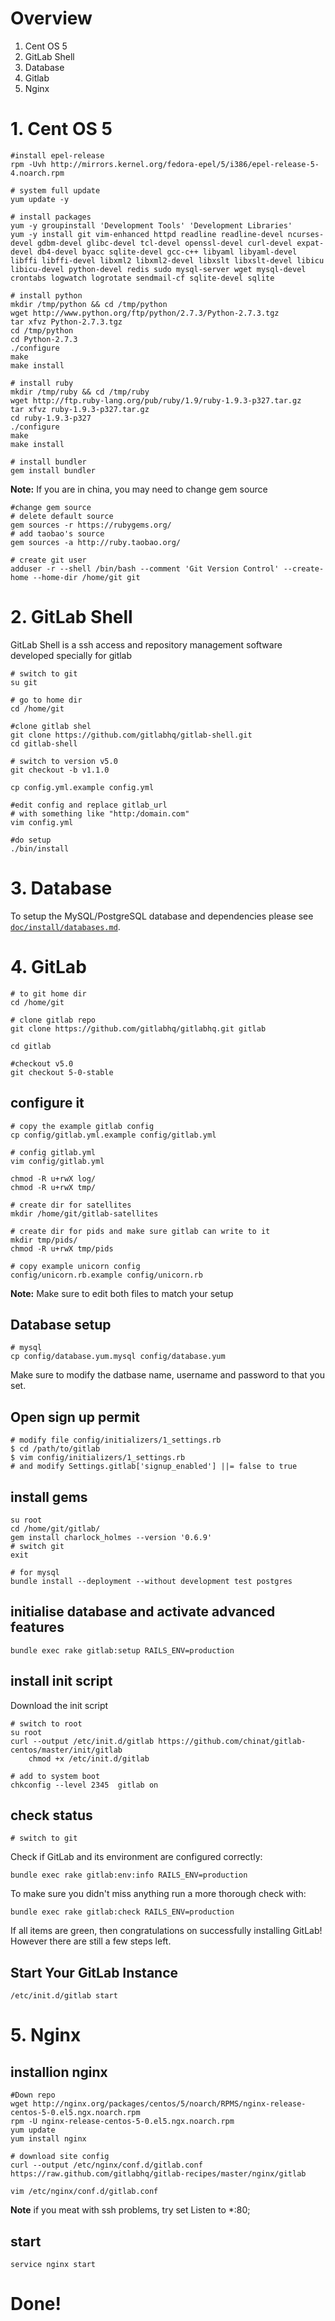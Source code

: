 # Overview

1. Cent OS 5
2. GitLab Shell
3. Database
4. Gitlab
5. Nginx


# 1. Cent OS 5

	#install epel-release 
	rpm -Uvh http://mirrors.kernel.org/fedora-epel/5/i386/epel-release-5-4.noarch.rpm

	# system full update
	yum update -y

	# install packages
	yum -y groupinstall 'Development Tools' 'Development Libraries'
	yum -y install git vim-enhanced httpd readline readline-devel ncurses-devel gdbm-devel glibc-devel tcl-devel openssl-devel curl-devel expat-devel db4-devel byacc sqlite-devel gcc-c++ libyaml libyaml-devel libffi libffi-devel libxml2 libxml2-devel libxslt libxslt-devel libicu libicu-devel python-devel redis sudo mysql-server wget mysql-devel crontabs logwatch logrotate sendmail-cf sqlite-devel sqlite

	# install python 
	mkdir /tmp/python && cd /tmp/python
	wget http://www.python.org/ftp/python/2.7.3/Python-2.7.3.tgz
	tar xfvz Python-2.7.3.tgz
	cd /tmp/python
	cd Python-2.7.3
	./configure
	make
	make install

	# install ruby
	mkdir /tmp/ruby && cd /tmp/ruby
	wget http://ftp.ruby-lang.org/pub/ruby/1.9/ruby-1.9.3-p327.tar.gz
	tar xfvz ruby-1.9.3-p327.tar.gz
	cd ruby-1.9.3-p327
	./configure
	make
	make install

	# install bundler 
	gem install bundler 

**Note:**
If you are in china, you may need to change gem source

	#change gem source
	# delete default source 
	gem sources -r https://rubygems.org/
	# add taobao's source 
	gem sources -a http://ruby.taobao.org/

	# create git user
	adduser -r --shell /bin/bash --comment 'Git Version Control' --create-home --home-dir /home/git git


# 2. GitLab Shell

GitLab Shell is a ssh access and repository management software developed specially for gitlab

	# switch to git
	su git
	
	# go to home dir
	cd /home/git
	
	#clone gitlab shel
	git clone https://github.com/gitlabhq/gitlab-shell.git 
	cd gitlab-shell

	# switch to version v5.0
	git checkout -b v1.1.0

	cp config.yml.example config.yml

	#edit config and replace gitlab_url
	# with something like "http:/domain.com"
	vim config.yml

	#do setup
	./bin/install

# 3. Database
To setup the MySQL/PostgreSQL database and dependencies please see [`doc/install/databases.md`](./databases.md). 

# 4. GitLab

	# to git home dir
	cd /home/git

	# clone gitlab repo
	git clone https://github.com/gitlabhq/gitlabhq.git gitlab 

	cd gitlab 
	
	#checkout v5.0
	git checkout 5-0-stable

## configure it

	# copy the example gitlab config
	cp config/gitlab.yml.example config/gitlab.yml 

	# config gitlab.yml
	vim config/gitlab.yml

	chmod -R u+rwX log/
	chmod -R u+rwX tmp/

	# create dir for satellites
	mkdir /home/git/gitlab-satellites

	# create dir for pids and make sure gitlab can write to it
	mkdir tmp/pids/
	chmod -R u+rwX tmp/pids

	# copy example unicorn config
	config/unicorn.rb.example config/unicorn.rb

**Note:**
Make sure to edit both files to match your setup

## Database setup
	# mysql
	cp config/database.yum.mysql config/database.yum

Make sure to modify the datbase name, username and password to that you set.

## Open sign up permit

	# modify file config/initializers/1_settings.rb
	$ cd /path/to/gitlab
	$ vim config/initializers/1_settings.rb
	# and modify Settings.gitlab['signup_enabled'] ||= false to true

## install gems
	
	su root
	cd /home/git/gitlab/
	gem install charlock_holmes --version '0.6.9'
	# switch git 
	exit
	
	# for mysql 
	bundle install --deployment --without development test postgres 

## initialise database and activate advanced features
	bundle exec rake gitlab:setup RAILS_ENV=production

## install init script

Download the init script
	
	# switch to root
	su root
	curl --output /etc/init.d/gitlab https://github.com/chinat/gitlab-centos/master/init/gitlab
    	chmod +x /etc/init.d/gitlab
	
	# add to system boot
	chkconfig --level 2345  gitlab on

## check status 

	# switch to git

Check if GitLab and its environment are configured correctly:

    bundle exec rake gitlab:env:info RAILS_ENV=production

To make sure you didn't miss anything run a more thorough check with:

    bundle exec rake gitlab:check RAILS_ENV=production

If all items are green, then congratulations on successfully installing GitLab!
However there are still a few steps left.

## Start Your GitLab Instance

	/etc/init.d/gitlab start

# 5. Nginx

## installion nginx
	#Down repo
	wget http://nginx.org/packages/centos/5/noarch/RPMS/nginx-release-centos-5-0.el5.ngx.noarch.rpm 
	rpm -U nginx-release-centos-5-0.el5.ngx.noarch.rpm
	yum update
	yum install nginx

	# download site config
	curl --output /etc/nginx/conf.d/gitlab.conf https://raw.github.com/gitlabhq/gitlab-recipes/master/nginx/gitlab
	
	vim /etc/nginx/conf.d/gitlab.conf
**Note**
if you meat with ssh problems, try set Listen to *:80; 

## start
	service nginx start
	

# Done!




